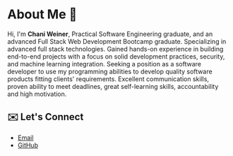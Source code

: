 # About Me 🙂  

Hi, I'm **Chani Weiner**, Practical Software Engineering graduate, and an advanced Full Stack Web Development Bootcamp graduate. Specializing in advanced full stack technologies. Gained hands-on experience in building end-to-end projects with a focus on solid development practices, security, and machine learning integration. Seeking a position as a software developer to use my programming abilities to develop quality software products fitting clients' requirements. 
Excellent communication skills, proven ability to meet deadlines, great self-learning skills, accountability and high motivation.


## ✉️ Let's Connect  
- [Email](mailto:chani03630@gmail.com)  
- [GitHub](https://github.com/ChaniWeiner)  
